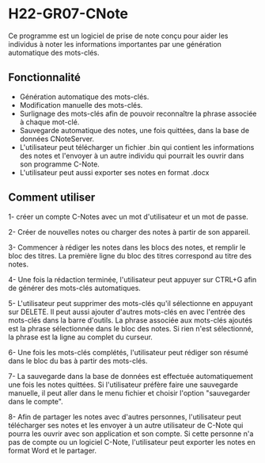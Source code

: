 # H22-GR07-CNote

Ce programme est un logiciel de prise de note conçu pour aider les individus à noter les informations importantes par 
une génération automatique des mots-clés.

## Fonctionnalité
- Génération automatique des mots-clés.
- Modification manuelle des mots-clés.
- Surlignage des mots-clés afin de pouvoir reconnaître la phrase associée à chaque mot-clé.
- Sauvegarde automatique des notes, une fois quittées, dans la base de données CNoteServer.
- L'utilisateur peut télécharger un fichier .bin qui contient les informations des notes et l'envoyer à un autre 
individu qui pourrait les ouvrir dans son programme C-Note.
- L'utilisateur peut aussi exporter ses notes en format .docx
## Comment utiliser
1- créer un compte C-Notes avec un mot d'utilisateur et un mot de passe.

2- Créer de nouvelles notes ou charger des notes à partir de son appareil.

3- Commencer à rédiger les notes dans les blocs des notes, et remplir le bloc des titres. La première ligne du bloc 
des titres correspond au titre des notes.

4- Une fois la rédaction terminée, l'utilisateur peut appuyer sur CTRL+G afin de générer des mots-clés automatiques.

5- L'utilisateur peut supprimer des mots-clés qu'il sélectionne en appuyant sur DELETE. Il peut aussi ajouter 
d'autres mots-clés en avec l'entrée des mots-clés dans la barre d'outils. La phrase associée aux mots-clés 
ajoutés est la phrase sélectionnée dans le bloc des notes. Si rien n'est sélectionné, 
la phrase est la ligne au complet du curseur.

6- Une fois les mots-clés complétés, l'utilisateur peut rédiger son résumé dans le bloc du bas à partir des mots-clés.

7- La sauvegarde dans la base de données est effectuée automatiquement une fois les notes quittées. Si l'utilisateur 
préfère faire une sauvegarde manuelle, il peut aller dans le menu fichier et choisir l'option 
"sauvegarder dans le compte".

8- Afin de partager les notes avec d'autres personnes, l'utilisateur peut télécharger ses notes et les envoyer à 
un autre utilisateur de C-Note qui pourra les ouvrir avec son application et son compte. Si cette personne n'a pas de
compte ou un logiciel C-Note, l'utilisateur peut exporter les notes en format Word et le partager.
